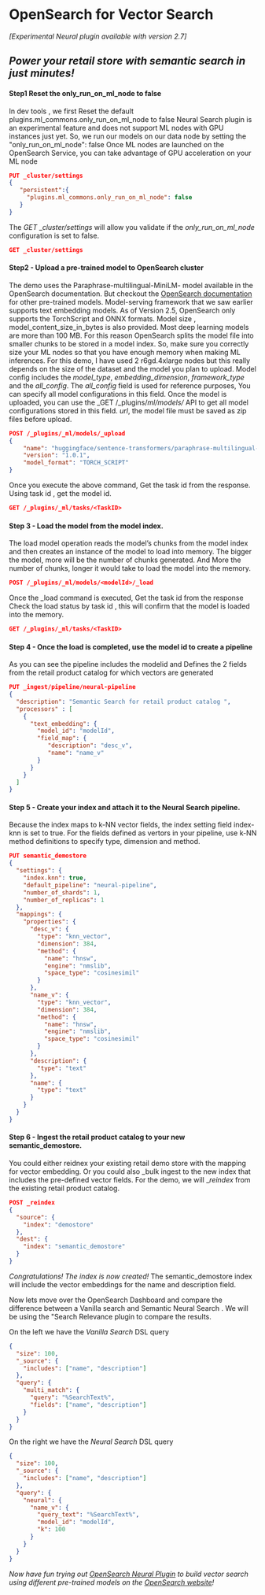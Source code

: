 # OpenSearch for Vector Search
_[Experimental Neural plugin available with version 2.7]_
## _Power your retail store with semantic search in just minutes!_


#### Step1 Reset the only_run_on_ml_node to false

In dev tools , we first Reset the default plugins.ml_commons.only_run_on_ml_node to false
Neural Search plugin is an experimental feature and does not support ML nodes with GPU instances just yet. 
So, we run our models on our data node by setting the "only_run_on_ml_node": false
Once ML nodes are launched on the OpenSearch Service, you can take advantage of GPU acceleration on your ML node

```json
PUT _cluster/settings
{
   "persistent":{
     "plugins.ml_commons.only_run_on_ml_node": false
   }
}
```
The _GET_ __cluster/settings_ will allow you validate if the _only_run_on_ml_node_ configuration is set to false.
```json
GET _cluster/settings
```

#### Step2 - Upload a pre-trained model to OpenSearch cluster
The demo uses the Paraphrase-multilingual-MiniLM- model available in the OpenSearch documentation. But checkout the [OpenSearch documentation](https://opensearch.org/docs/latest/ml-commons-plugin/pretrained-models/) for other pre-trained models.
Model-serving framework that we saw earlier supports text embedding models.
As of Version 2.5, OpenSearch only supports the TorchScript and ONNX formats.
Model size , model_content_size_in_bytes is also provided.  Most deep learning models are more than 100 MB. For this reason OpenSearch splits the model file into smaller chunks to be stored in a model index. So, make sure you correctly size your ML nodes so that you have enough memory when making ML inferences. For this demo, I have used 2 r6gd.4xlarge nodes but this really depends on the size of the dataset and the model you plan to upload.
Model config includes the _model_type_, _embedding_dimension_, _framework_type_ and the _all_config_.
The _all_config_ field is used for reference purposes, You can specify all model configurations in this field. Once the model is uploaded, you can use the _GET /_plugins/_ml/models/_ API to get all model configurations stored in this field.
_url_, the model file must be saved as zip files before upload.

```json
POST /_plugins/_ml/models/_upload
{
    "name": "huggingface/sentence-transformers/paraphrase-multilingual-MiniLM-L12-v2",
    "version": "1.0.1",
    "model_format": "TORCH_SCRIPT"
}
```

Once you execute the above command, Get the task id from the response. Using task id , get the model id.

```json
GET /_plugins/_ml/tasks/<TaskID>
```

#### Step 3 - Load the model from the model index. 
The load model operation reads the model’s chunks from the model index and then creates an instance of the model to load into memory. The bigger the model, more will be the number of chunks generated. And More the number of chunks, longer it would take to load the model into the memory. 
```json
POST /_plugins/_ml/models/<modelId>/_load
```

Once the _load command is executed, Get the task id from the  response
Check the load status by task id , this will confirm that the model is loaded into the memory.
```json
GET /_plugins/_ml/tasks/<TaskID>
```

#### Step 4 - Once the load is completed, use the model id to create a pipeline

As you can see the pipeline includes the modelid and 
Defines the 2 fields from the retail product catalog for which vectors are generated

```json
PUT _ingest/pipeline/neural-pipeline
{
  "description": "Semantic Search for retail product catalog ",
  "processors" : [
    {
      "text_embedding": {
        "model_id": "modelId",
        "field_map": {
           "description": "desc_v",
           "name": "name_v"
        }
      }
    }
  ]
}
```

#### Step 5 - Create your index and attach it to the Neural Search pipeline.
Because the index maps to k-NN vector fields, the index setting field index-knn is set to true. For the fields defined as vertors in your pipeline, use k-NN method definitions to specify type, dimension and method.

```json
PUT semantic_demostore
{
  "settings": {
    "index.knn": true,  
    "default_pipeline": "neural-pipeline",
    "number_of_shards": 1,
    "number_of_replicas": 1
  },
  "mappings": {
    "properties": {
      "desc_v": {
        "type": "knn_vector",
        "dimension": 384,
        "method": {
          "name": "hnsw",
          "engine": "nmslib",
          "space_type": "cosinesimil"
        }
      },
      "name_v": {
        "type": "knn_vector",
        "dimension": 384,
        "method": {
          "name": "hnsw",
          "engine": "nmslib",
          "space_type": "cosinesimil"
        }
      },
      "description": {
        "type": "text" 
      },
      "name": {
        "type": "text" 
      } 
    }
  }
}
```

#### Step 6 - Ingest the retail product catalog to your new semantic_demostore. 
You could either reidnex your existing retail demo store with the mapping for vector embedding. Or you could also _bulk ingest to the new index that includes the pre-defined vector fields. For the demo, we will __reindex_ from the existing retail product catalog.

```json
POST _reindex
{
  "source": {
    "index": "demostore"
  },
  "dest": {
    "index": "semantic_demostore"
  }
}
```

_Congratulations! The index is now created!_ The semantic_demostore index will include the vector embeddings for the name and description field.


Now lets move over the OpenSearch Dashboard and compare the difference between a Vanilla search and Semantic Neural Search . We will be using the "Search Relevance plugin to compare the results.

On the left we have the _Vanilla Search_ DSL query 
```json
{
  "size": 100, 
  "_source": {
    "includes": ["name", "description"]
  },
  "query": {
    "multi_match": {
      "query": "%SearchText%",
      "fields": ["name", "description"]
    }
  }
}
```


On the right we have the _Neural Search_ DSL query

```json
{
  "size": 100, 
  "_source": {
    "includes": ["name", "description"]
  },
  "query": {
    "neural": {
      "name_v": {
        "query_text": "%SearchText%",
        "model_id": "modelId",
        "k": 100
      }
    }
  }
}
```

_Now have fun trying out [OpenSearch Neural Plugin](https://opensearch.org/docs/latest/search-plugins/neural-search/) to build vector search using different pre-trained models on the [OpenSearch website](https://opensearch.org/docs/latest/ml-commons-plugin/pretrained-models/)!_

